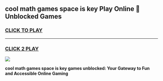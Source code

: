 
## cool math games space is key Play Online 👋 Unblocked Games
<h3>
<a href="https://news.freeplayer.one?title=cool_math_games_space_is_key&ref=17CMG">CLICK TO PLAY</a></h3>
<hr>

<h3>
<a href="https://news.freeplayer.one?title=cool_math_games_space_is_key&ref=17CMG">CLICK 2 PLAY</a>
  
</h3>

<a href="https://news.freeplayer.one?title=cool_math_games_space_is_key&ref=17CMG/"><img src="https://clearcache.store/games.png"></a>


**cool math games space is key games unblocked: Your Gateway to Fun and Accessible Online Gaming**
